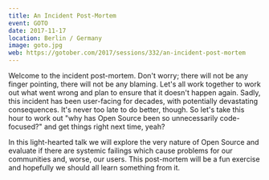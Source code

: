 ```yaml
---
title: An Incident Post-Mortem
event: GOTO
date: 2017-11-17
location: Berlin / Germany
image: goto.jpg
web: https://gotober.com/2017/sessions/332/an-incident-post-mortem
---
```

Welcome to the incident post-mortem. Don't worry; there will not be any finger pointing, there will not be any blaming. 
Let's all work together to work out what went wrong and plan to ensure that it doesn't happen again. Sadly, this incident 
has been user-facing for decades, with potentially devastating consequences. It's never too late to do better, though. So 
let's take this hour to work out "why has Open Source been so unnecessarily code-focused?" and get things right next time, 
yeah?

In this light-hearted talk we will explore the very nature of Open Source and evaluate if there are systemic failings which 
cause problems for our communities and, worse, our users. This post-mortem will be a fun exercise and hopefully we should 
all learn something from it.